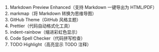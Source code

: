 1. Markdown Preview Enhanced（支持 Markdown 一键导出为 HTML/PDF）
2. markmap（将 Markdown 转换为思维导图）
3. GitHub Theme（GitHub 风格主题）
4. Prettier（代码自动格式化工具）
5. indent-rainbow（缩进彩虹色显示）
6. Code Spell Checker（代码拼写检查）
7. TODO Highlight（高亮显示 TODO 注释）